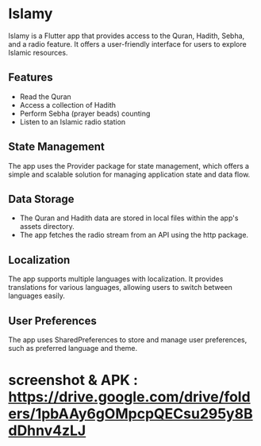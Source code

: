 # Islamy

Islamy is a Flutter app that provides access to the Quran, Hadith, Sebha, and a radio feature. It offers a user-friendly interface for users to explore Islamic resources.

## Features

- Read the Quran
- Access a collection of Hadith
- Perform Sebha (prayer beads) counting
- Listen to an Islamic radio station

## State Management

The app uses the Provider package for state management, which offers a simple and scalable solution for managing application state and data flow.

## Data Storage

- The Quran and Hadith data are stored in local files within the app's assets directory.
- The app fetches the radio stream from an API using the http package.

## Localization

The app supports multiple languages with localization. It provides translations for various languages, allowing users to switch between languages easily.

## User Preferences

The app uses SharedPreferences to store and manage user preferences, such as preferred language and theme.

# screenshot & APK : https://drive.google.com/drive/folders/1pbAAy6gOMpcpQECsu295y8BdDhnv4zLJ

